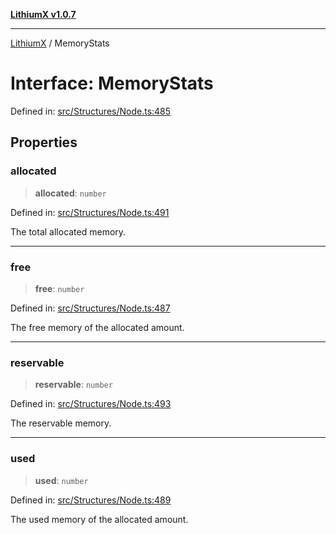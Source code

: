 [**LithiumX v1.0.7**](README.md)

***

[LithiumX](globals.md) / MemoryStats

# Interface: MemoryStats

Defined in: [src/Structures/Node.ts:485](https://github.com/anantix-network/LithiumX/blob/720bc1bb802e250a8740a01a0f217198cffacb28/src/Structures/Node.ts#L485)

## Properties

### allocated

> **allocated**: `number`

Defined in: [src/Structures/Node.ts:491](https://github.com/anantix-network/LithiumX/blob/720bc1bb802e250a8740a01a0f217198cffacb28/src/Structures/Node.ts#L491)

The total allocated memory.

***

### free

> **free**: `number`

Defined in: [src/Structures/Node.ts:487](https://github.com/anantix-network/LithiumX/blob/720bc1bb802e250a8740a01a0f217198cffacb28/src/Structures/Node.ts#L487)

The free memory of the allocated amount.

***

### reservable

> **reservable**: `number`

Defined in: [src/Structures/Node.ts:493](https://github.com/anantix-network/LithiumX/blob/720bc1bb802e250a8740a01a0f217198cffacb28/src/Structures/Node.ts#L493)

The reservable memory.

***

### used

> **used**: `number`

Defined in: [src/Structures/Node.ts:489](https://github.com/anantix-network/LithiumX/blob/720bc1bb802e250a8740a01a0f217198cffacb28/src/Structures/Node.ts#L489)

The used memory of the allocated amount.
